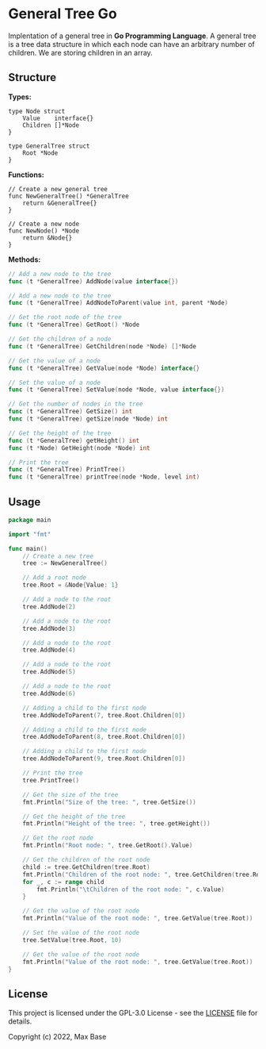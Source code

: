 # General Tree Go

Implentation of a general tree in **Go Programming Language**. A general tree is a tree data structure in which each node can have an arbitrary number of children. We are storing children in an array.

## Structure

**Types:**

```
type Node struct 
	Value    interface{}
	Children []*Node
}

type GeneralTree struct 
	Root *Node
}
```

**Functions:**

```
// Create a new general tree
func NewGeneralTree() *GeneralTree 
	return &GeneralTree{}
}

// Create a new node
func NewNode() *Node 
	return &Node{}
}
```

**Methods:**

```go
// Add a new node to the tree
func (t *GeneralTree) AddNode(value interface{})

// Add a new node to the tree
func (t *GeneralTree) AddNodeToParent(value int, parent *Node)

// Get the root node of the tree
func (t *GeneralTree) GetRoot() *Node 

// Get the children of a node
func (t *GeneralTree) GetChildren(node *Node) []*Node 

// Get the value of a node
func (t *GeneralTree) GetValue(node *Node) interface{} 

// Set the value of a node
func (t *GeneralTree) SetValue(node *Node, value interface{})

// Get the number of nodes in the tree
func (t *GeneralTree) GetSize() int 
func (t *GeneralTree) getSize(node *Node) int 

// Get the height of the tree
func (t *GeneralTree) getHeight() int 
func (t *Node) GetHeight(node *Node) int 

// Print the tree
func (t *GeneralTree) PrintTree()
func (t *GeneralTree) printTree(node *Node, level int)
```

## Usage

```go
package main

import "fmt"

func main()
	// Create a new tree
	tree := NewGeneralTree()

	// Add a root node
	tree.Root = &Node{Value: 1}

	// Add a node to the root
	tree.AddNode(2)

	// Add a node to the root
	tree.AddNode(3)

	// Add a node to the root
	tree.AddNode(4)

	// Add a node to the root
	tree.AddNode(5)

	// Add a node to the root
	tree.AddNode(6)

	// Adding a child to the first node
	tree.AddNodeToParent(7, tree.Root.Children[0])

	// Adding a child to the first node
	tree.AddNodeToParent(8, tree.Root.Children[0])

	// Adding a child to the first node
	tree.AddNodeToParent(9, tree.Root.Children[0])

	// Print the tree
	tree.PrintTree()

	// Get the size of the tree
	fmt.Println("Size of the tree: ", tree.GetSize())

	// Get the height of the tree
	fmt.Println("Height of the tree: ", tree.getHeight())

	// Get the root node
	fmt.Println("Root node: ", tree.GetRoot().Value)

	// Get the children of the root node
	child := tree.GetChildren(tree.Root)
	fmt.Println("Children of the root node: ", tree.GetChildren(tree.Root))
	for _, c := range child 
		fmt.Println("\tChildren of the root node: ", c.Value)
	}

	// Get the value of the root node
	fmt.Println("Value of the root node: ", tree.GetValue(tree.Root))

	// Set the value of the root node
	tree.SetValue(tree.Root, 10)

	// Get the value of the root node
	fmt.Println("Value of the root node: ", tree.GetValue(tree.Root))
}
```

## License

This project is licensed under the GPL-3.0 License - see the [LICENSE](LICENSE) file for details.

Copyright (c) 2022, Max Base
